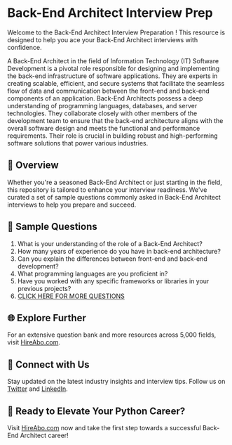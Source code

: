# Back-End Architect Interview Prep

Welcome to the Back-End Architect Interview Preparation ! This resource is designed to help you ace your Back-End Architect interviews with confidence.

A Back-End Architect in the field of Information Technology (IT) Software Development is a pivotal role responsible for designing and implementing the back-end infrastructure of software applications. They are experts in creating scalable, efficient, and secure systems that facilitate the seamless flow of data and communication between the front-end and back-end components of an application. Back-End Architects possess a deep understanding of programming languages, databases, and server technologies. They collaborate closely with other members of the development team to ensure that the back-end architecture aligns with the overall software design and meets the functional and performance requirements. Their role is crucial in building robust and high-performing software solutions that power various industries.

## 🚀 Overview

Whether you're a seasoned Back-End Architect or just starting in the field, this repository is tailored to enhance your interview readiness. We've curated a set of sample questions commonly asked in Back-End Architect interviews to help you prepare and succeed.

## 📝 Sample Questions

1. What is your understanding of the role of a Back-End Architect?
2. How many years of experience do you have in back-end architecture?
3. Can you explain the differences between front-end and back-end development?
4. What programming languages are you proficient in?
5. Have you worked with any specific frameworks or libraries in your previous projects?
6. [CLICK HERE FOR MORE QUESTIONS](https://hireabo.com/job/0_0_45/BackEnd%20Architect)

## 🌐 Explore Further

For an extensive question bank and more resources across 5,000 fields, visit [HireAbo.com](https://www.hireabo.com).

## 📱 Connect with Us

Stay updated on the latest industry insights and interview tips. Follow us on [Twitter](https://twitter.com/hireabo) and [LinkedIn](https://www.linkedin.com/in/hire-abo-3609972a8/).

## 🚀 Ready to Elevate Your Python Career?

Visit [HireAbo.com](https://www.hireabo.com) now and take the first step towards a successful Back-End Architect career!